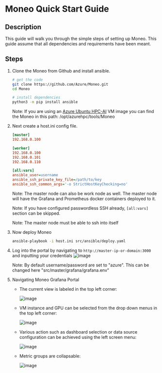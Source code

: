 Moneo Quick Start Guide
=====
Description
-----
This guide will walk you through the simple steps of setting up Moneo.
This guide assume that all dependencies and requirements have been meant.

Steps
-----
1. Clone the Moneo from Github and install ansible. 
    ```sh
    # get the code
    git clone https://github.com/Azure/Moneo.git
    cd Moneo

    # install dependencies
    python3 -m pip install ansible
    ```
    Note: If you are using an [Azure Ubuntu HPC-AI](https://github.com/Azure/azhpc-images) VM image you can find the Moneo in this path: /opt/azurehpc/tools/Moneo

2. Next create a host.ini config file.  
    ```ini
    [master]
    192.168.0.100

    [worker]
    192.168.0.100
    192.168.0.101
    192.168.0.110

    [all:vars]
    ansible_user=username
    ansible_ssh_private_key_file=/path/to/key
    ansible_ssh_common_args='-o StrictHostKeyChecking=no'
    ```
    Note: The master node can also be work node as well. The master node will have the Grafana and Prometheus docker containers deployed to it.
    
    Note: If you have configured passwordless SSH already, `[all:vars]` section can be skipped.
    
    Note: The master node must be able to ssh into itself
    
3. Now deploy Moneo
    ```sh
    ansible-playbook -i host.ini src/ansible/deploy.yaml
    ```    
4. Log into the portal by navigating to `http://master-ip-or-domain:3000` and inputting your credentials
    ![image](https://user-images.githubusercontent.com/70273488/173685955-dc51f7fc-da55-450b-b214-20d875e7687f.png)
    
    Note: By default username/password are set to "azure". This can be changed here "src/master/grafana/grafana.env"
 
5. Navigating Moneo Grafana Portal
    - The current view is labeled in the top left corner:
    
        ![image](https://user-images.githubusercontent.com/70273488/173687229-d1d64693-58d6-4874-a61c-c32af67e3fea.png)
    - VM instance and GPU can be selected from the drop down menus in the top left corner:

        ![image](https://user-images.githubusercontent.com/70273488/173687914-ee684e71-02a7-429e-abfa-046244e9eea0.png)
    - Various action such as dashboard selection or data source configuration can be achieved using the left screen menu:

      ![image](https://user-images.githubusercontent.com/70273488/173689054-661bb442-4883-4f99-9147-b8307821a6b2.png)
    - Metric groups are collapsable:

      ![image](https://user-images.githubusercontent.com/70273488/173689514-e7532cfb-0b56-41ed-b9b9-1d71beaab123.png)

